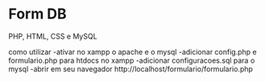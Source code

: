 # Form DB

PHP, HTML, CSS e MySQL

como utilizar
-ativar no xampp o apache e o mysql
-adicionar config.php e formulario.php para htdocs no xampp
-adicionar configuracoes.sql para o mysql
-abrir em seu navegador http://localhost/formulario/formulario.php
